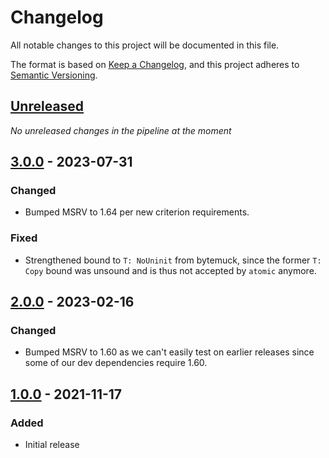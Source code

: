 # Changelog

All notable changes to this project will be documented in this file.

The format is based on [Keep a Changelog](https://keepachangelog.com/en/1.0.0/),
and this project adheres to [Semantic Versioning](https://semver.org/spec/v2.0.0.html).


## [Unreleased]

_No unreleased changes in the pipeline at the moment_


## [3.0.0] - 2023-07-31

### Changed

- Bumped MSRV to 1.64 per new criterion requirements.

### Fixed 

- Strengthened bound to `T: NoUninit` from bytemuck, since the former `T: Copy`
  bound was unsound and is thus not accepted by `atomic` anymore.


## [2.0.0] - 2023-02-16

### Changed

- Bumped MSRV to 1.60 as we can't easily test on earlier releases since some of
  our dev dependencies require 1.60.


## [1.0.0] - 2021-11-17

### Added

- Initial release



[Unreleased]: https://github.com/HadrienG2/rt-history/compare/v3.0.0...HEAD
[3.0.0]: https://github.com/HadrienG2/rt-history/compare/v2.0.0...v3.0.0
[2.0.0]: https://github.com/HadrienG2/rt-history/compare/v1.0.0...v2.0.0
[1.0.0]: https://github.com/HadrienG2/rt-history/releases/tag/v1.0.0
